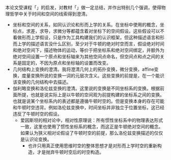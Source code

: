 本论文受课程「」的启发，对教材「」做一定总结，并作出特别几个强调，使得物理哲学中关于时间和空间的线索得到澄清。

- 坐标和空间的关系，如同认识论和形而上学的关系。在坐标中使用的概念，坐标点，求差，求导，求微分等都蕴含着对坐标下的空间假设。这些假设可以不看做形而上学假设，只是作为工具构建我们的认识框架，但这种描述语言和形而上学的描述语言没什么区别，至少对于牛顿的绝对时空而言，假设绝对时间和绝对空间下，描述物体的运动，等价于把坐标系和绝对空间绑定，并额外为绝对空间设置一个原点和坐标轴来为其他空间点命名，但空间点和点之间的关系是固定的，不因为原点和坐标轴的设置而改变。
- 几何结构上变换的澄清。我将澄清几何上的拓扑变换，微分变换，affine变换，度量变换所说的变换一词的元层次含义。这些变换的前提是，在一个能识该变换的几何结构中去描述。
- 伽利略变换和洛伦兹变换的澄清。这里说的变换是不同坐标系的变换。根据前面所提，也就是说实际上是以牛顿的空间观为前提构建的坐标系之间的变换。也就是说某个坐标系内的表述都是遵循牛顿时空的。但是变换本身的存在可能和牛顿时空违背。例如洛伦兹变换中，时间坐标并非独立于位置坐标，这已经违反了牛顿时空的假设。
  - 爱因斯坦的相对论中，相对性原理说：所有惯性坐标系中的物理表达形式一致，这里也使用了惯性坐标系的概念，而这正是牛顿绝对空间的概念。如果认为狭义相对论假设了牛顿时空的前提，那么洛伦兹变换描述的仅仅是认识论变换。
    - 也许只用真正使用思维时空的整体思想才是对形而上学时空的重新构造，才是抛弃牛顿时空后的时空构造。